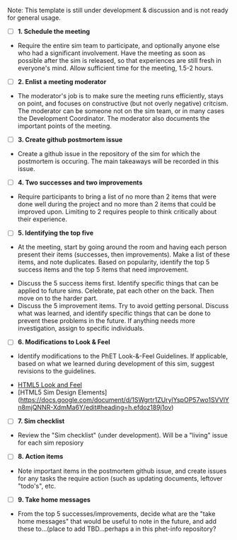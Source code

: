Note: This template is still under development & discussion and is not ready for general usage.

 - [ ]  **1. Schedule the meeting**
 - Require the entire sim team to participate, and optionally anyone else who had a significant involvement. Have the meeting as soon as possible after the sim is released, so that experiences are still fresh in everyone's mind. Allow sufficient time for the meeting, 1.5-2 hours.

 - [ ]  **2. Enlist a meeting moderator**
 - The moderator's job is to make sure the meeting runs efficiently, stays on point, and focuses on constructive (but not overly negative) critcism. The moderator can be someone not on the sim team, or in many cases the Development Coordinator. The moderator also documents the important points of the meeting.

 - [ ]  **3. Create github postmortem issue**
 - Create a github issue in the repository of the sim for which the postmortem is occuring. The main takeaways will be recorded in this issue.

 - [ ]  **4. Two successes and two improvements**
 - Require participants to bring a list of no more than 2 items that were done well during the project and no more than 2 items that could be improved upon. Limiting to 2 requires people to think critically about their experience.

 - [ ]  **5. Identifying the top five**
 - At the meeting, start by going around the room and having each person present their items (successes, then improvements). Make a list of these items, and note duplicates. Based on popularity, identify the top 5 success items and the top 5 items that need improvement.
  * Discuss the 5 success items first. Identify specific things that can be applied to future sims. Celebrate, pat each other on the back. Then move on to the harder part.
  * Discuss the 5 improvement items. Try to avoid getting personal. Discuss what was learned, and identify specific things that can be done to prevent these problems in the future. If anything needs more investigation, assign to specific individuals.

 - [ ]  **6. Modifications to Look & Feel** 
 - Identify modifications to the PhET Look-&-Feel Guidelines. If applicable, based on what we learned during development of this sim, suggest revisions to the guidelines.
  * [HTML5 Look and Feel](https://docs.google.com/document/d/1Tv-VyI24g70ZixH99jujN2Sdm7DfoVFiPUo5P1bFWrY/edit#heading=h.97ziwh4gfhga)
  * [HTML5 Sim Design Elements] (https://docs.google.com/document/d/1SWgrtr1ZUrylYspOP57wo1SVVlYn8mjQNNR-XdmMa6Y/edit#heading=h.efdoz189j1ov)

- [ ]  **7. Sim checklist** 
- Review the "Sim checklist" (under development). Will be a "living" issue for each sim reposiory

- [ ]  **8. Action items** 
- Note important items in the postmortem github issue, and create issues for any tasks the require action (such as updating documents, leftover "todo's", etc. 

- [ ]  **9. Take home messages** 
- From the top 5 successes/improvements, decide what are the "take home messages" that would be useful to note in the future, and add these to...(place to add TBD...perhaps a in this phet-info repository?



